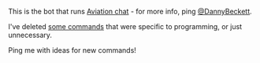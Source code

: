 This is the bot that runs [Aviation chat](http://chat.stackexchange.com/rooms/12036/aviation) - for more info, ping [@DannyBeckett](http://aviation.stackexchange.com/users/97/danny-beckett).

I've deleted [some commands](https://github.com/dannybeckett/SO-ChatBot/commits/master) that were specific to programming, or just unnecessary.

Ping me with ideas for new commands!
